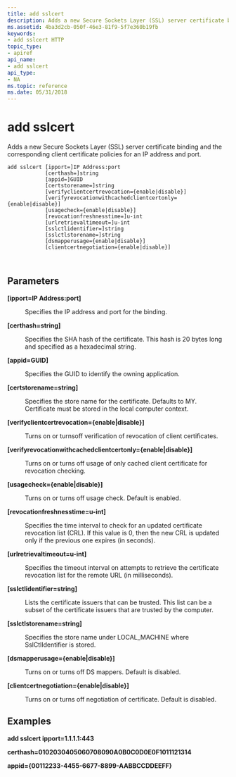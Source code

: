 ```yaml
---
title: add sslcert
description: Adds a new Secure Sockets Layer (SSL) server certificate binding and the corresponding client certificate policies for an IP address and port.
ms.assetid: 4ba3d2cb-050f-46e3-81f9-5f7e360b19fb
keywords:
- add sslcert HTTP
topic_type:
- apiref
api_name:
- add sslcert
api_type:
- NA
ms.topic: reference
ms.date: 05/31/2018
---
```


# add sslcert

Adds a new Secure Sockets Layer (SSL) server certificate binding and the corresponding client certificate policies for an IP address and port.

``` syntax
add sslcert [ipport=]IP Address:port
            [certhash=]string
            [appid=]GUID
            [certstorename=]string
            [verifyclientcertrevocation={enable|disable}]
            [verifyrevocationwithcachedclientcertonly={enable|disable}]
            [usagecheck={enable|disable}]
            [revocationfreshnesstime=]u-int
            [urlretrievaltimeout=]u-int
            [sslctlidentifier=]string
            [sslctlstorename=]string
            [dsmapperusage={enable|disable}]
            [clientcertnegotiation={enable|disable}]

 
```

## Parameters

<dl> <dt>

<span id="_ipport__IP_Address_port"></span><span id="_ipport__ip_address_port"></span><span id="_IPPORT__IP_ADDRESS_PORT"></span>**\[ipport=IP Address:port\]**
</dt> <dd>

Specifies the IP address and port for the binding.

</dd> <dt>

<span id="_certhash__string"></span><span id="_CERTHASH__STRING"></span>**\[certhash=string\]**
</dt> <dd>

Specifies the SHA hash of the certificate. This hash is 20 bytes long and specified as a hexadecimal string.

</dd> <dt>

<span id="_appid__GUID"></span><span id="_appid__guid"></span><span id="_APPID__GUID"></span>**\[appid=GUID\]**
</dt> <dd>

Specifies the GUID to identify the owning application.

</dd> <dt>

<span id="_certstorename__string"></span><span id="_CERTSTORENAME__STRING"></span>**\[certstorename=string\]**
</dt> <dd>

Specifies the store name for the certificate. Defaults to MY. Certificate must be stored in the local computer context.

</dd> <dt>

<span id="_verifyclientcertrevocation__enable_disable__"></span><span id="_VERIFYCLIENTCERTREVOCATION__ENABLE_DISABLE__"></span>**\[verifyclientcertrevocation={enable\|disable}\]**
</dt> <dd>

Turns on or turnsoff verification of revocation of client certificates.

</dd> <dt>

<span id="_verifyrevocationwithcachedclientcertonly__enable_disable__"></span><span id="_VERIFYREVOCATIONWITHCACHEDCLIENTCERTONLY__ENABLE_DISABLE__"></span>**\[verifyrevocationwithcachedclientcertonly={enable\|disable}\]**
</dt> <dd>

Turns on or turns off usage of only cached client certificate for revocation checking.

</dd> <dt>

<span id="_usagecheck__enable_disable__"></span><span id="_USAGECHECK__ENABLE_DISABLE__"></span>**\[usagecheck={enable\|disable}\]**
</dt> <dd>

Turns on or turns off usage check. Default is enabled.

</dd> <dt>

<span id="_revocationfreshnesstime__u-int"></span><span id="_REVOCATIONFRESHNESSTIME__U-INT"></span>**\[revocationfreshnesstime=u-int\]**
</dt> <dd>

Specifies the time interval to check for an updated certificate revocation list (CRL). If this value is 0, then the new CRL is updated only if the previous one expires (in seconds).

</dd> <dt>

<span id="_urlretrievaltimeout__u-int"></span><span id="_URLRETRIEVALTIMEOUT__U-INT"></span>**\[urlretrievaltimeout=u-int\]**
</dt> <dd>

Specifies the timeout interval on attempts to retrieve the certificate revocation list for the remote URL (in milliseconds).

</dd> <dt>

<span id="_sslctlidentifier__string"></span><span id="_SSLCTLIDENTIFIER__STRING"></span>**\[sslctlidentifier=string\]**
</dt> <dd>

Lists the certificate issuers that can be trusted. This list can be a subset of the certificate issuers that are trusted by the computer.

</dd> <dt>

<span id="_sslctlstorename__string"></span><span id="_SSLCTLSTORENAME__STRING"></span>**\[sslctlstorename=string\]**
</dt> <dd>

Specifies the store name under LOCAL\_MACHINE where SslCtlIdentifier is stored.

</dd> <dt>

<span id="_dsmapperusage__enable_disable__"></span><span id="_DSMAPPERUSAGE__ENABLE_DISABLE__"></span>**\[dsmapperusage={enable\|disable}\]**
</dt> <dd>

Turns on or turns off DS mappers. Default is disabled.

</dd> <dt>

<span id="_clientcertnegotiation__enable_disable__"></span><span id="_CLIENTCERTNEGOTIATION__ENABLE_DISABLE__"></span>**\[clientcertnegotiation={enable\|disable}\]**
</dt> <dd>

Turns on or turns off negotiation of certificate. Default is disabled.

</dd> </dl>

## Examples

**add sslcert ipport=1.1.1.1:443**

**certhash=0102030405060708090A0B0C0D0E0F1011121314**

**appid={00112233-4455-6677-8899-AABBCCDDEEFF}**

 

 




